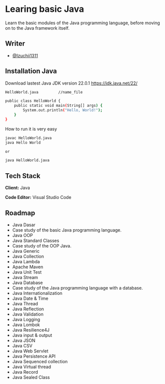 
# Learing basic Java

Learn the basic modules of the Java programming language, before moving on to the Java framework itself.




## Writer

- [@Izuchii1311](https://github.com/Izuchii1311)


## Installation Java

Download lastest Java JDK version 22.0.1
https://jdk.java.net/22/

```bash
HelloWorld.java         //name_file

public class HelloWorld {
    public static void main(String[] args) {
        System.out.println("Hello, World!");
    }
}
```

How to run it is very easy

```bash
javac HelloWorld.java
java Hello World

or

java HelloWorld.java
```
    
## Tech Stack

**Client:** Java

**Code Editor:** Visual Studio Code


## Roadmap

- Java Dasar 
- Case study of the basic Java programming language.
- Java OOP
- Java Standard Classes
- Case study of the OOP Java.
- Java Generic
- Java Collection
- Java Lambda
- Apache Maven
- Java Unit Test
- Java Stream
- Java Database
- Case study of the Java programming language with a database.
- Java Internationalization
- Java Date & Time 
- Java Thread
- Java Reflection 
- Java Validation
- Java Logging
- Java Lombok 
- Java Resilience4J
- Java input & output
- Java JSON
- Java CSV
- Java Web Servlet
- Java Persistence API
- Java Sequenced collection
- Java Virtual thread 
- Java Record
- Java Sealed Class

